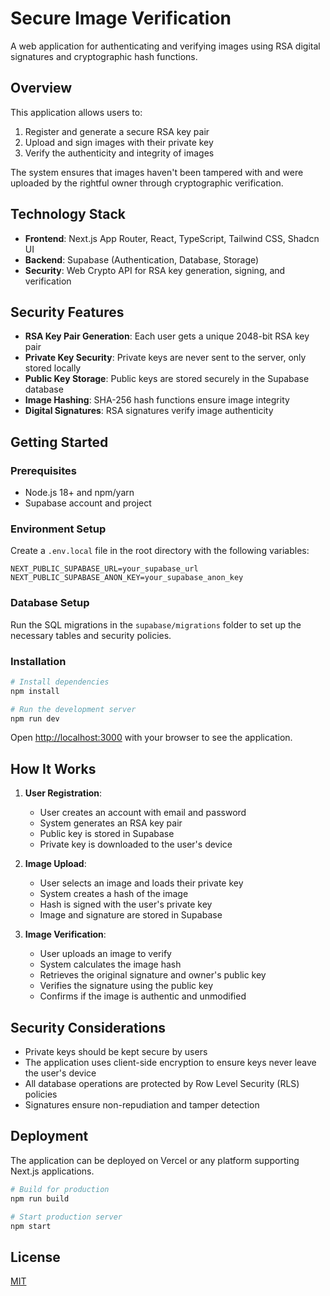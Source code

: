 # Secure Image Verification

A web application for authenticating and verifying images using RSA digital signatures and cryptographic hash functions.

## Overview

This application allows users to:

1. Register and generate a secure RSA key pair
2. Upload and sign images with their private key
3. Verify the authenticity and integrity of images

The system ensures that images haven't been tampered with and were uploaded by the rightful owner through cryptographic verification.

## Technology Stack

- **Frontend**: Next.js App Router, React, TypeScript, Tailwind CSS, Shadcn UI
- **Backend**: Supabase (Authentication, Database, Storage)
- **Security**: Web Crypto API for RSA key generation, signing, and verification

## Security Features

- **RSA Key Pair Generation**: Each user gets a unique 2048-bit RSA key pair
- **Private Key Security**: Private keys are never sent to the server, only stored locally
- **Public Key Storage**: Public keys are stored securely in the Supabase database
- **Image Hashing**: SHA-256 hash functions ensure image integrity
- **Digital Signatures**: RSA signatures verify image authenticity

## Getting Started

### Prerequisites

- Node.js 18+ and npm/yarn
- Supabase account and project

### Environment Setup

Create a `.env.local` file in the root directory with the following variables:

```
NEXT_PUBLIC_SUPABASE_URL=your_supabase_url
NEXT_PUBLIC_SUPABASE_ANON_KEY=your_supabase_anon_key
```

### Database Setup

Run the SQL migrations in the `supabase/migrations` folder to set up the necessary tables and security policies.

### Installation

```bash
# Install dependencies
npm install

# Run the development server
npm run dev
```

Open [http://localhost:3000](http://localhost:3000) with your browser to see the application.

## How It Works

1. **User Registration**:
   - User creates an account with email and password
   - System generates an RSA key pair
   - Public key is stored in Supabase
   - Private key is downloaded to the user's device

2. **Image Upload**:
   - User selects an image and loads their private key
   - System creates a hash of the image
   - Hash is signed with the user's private key
   - Image and signature are stored in Supabase

3. **Image Verification**:
   - User uploads an image to verify
   - System calculates the image hash
   - Retrieves the original signature and owner's public key
   - Verifies the signature using the public key
   - Confirms if the image is authentic and unmodified

## Security Considerations

- Private keys should be kept secure by users
- The application uses client-side encryption to ensure keys never leave the user's device
- All database operations are protected by Row Level Security (RLS) policies
- Signatures ensure non-repudiation and tamper detection

## Deployment

The application can be deployed on Vercel or any platform supporting Next.js applications.

```bash
# Build for production
npm run build

# Start production server
npm start
```

## License

[MIT](LICENSE)
